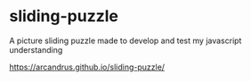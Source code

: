 # sliding-puzzle
A picture sliding puzzle made to develop and test my javascript understanding

https://arcandrus.github.io/sliding-puzzle/
